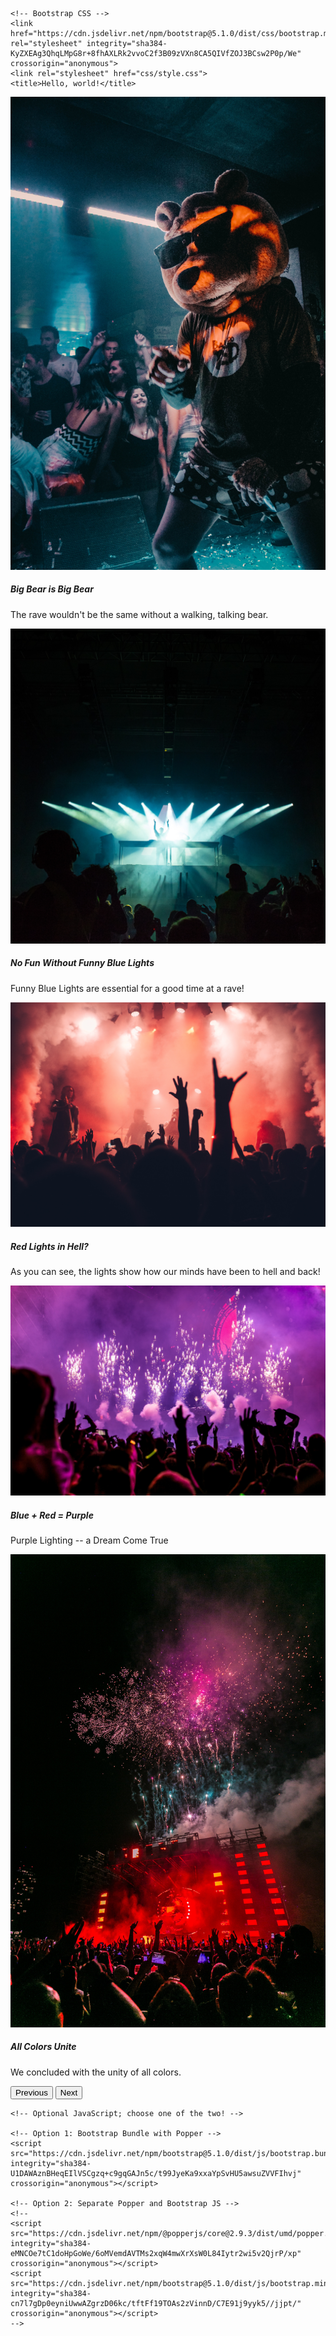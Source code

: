 <!doctype html>
<html lang="en">
  <head>
    <!-- Required meta tags -->
    <meta charset="utf-8">
    <meta name="viewport" content="width=device-width, initial-scale=1">

    <!-- Bootstrap CSS -->
    <link href="https://cdn.jsdelivr.net/npm/bootstrap@5.1.0/dist/css/bootstrap.min.css" rel="stylesheet" integrity="sha384-KyZXEAg3QhqLMpG8r+8fhAXLRk2vvoC2f3B09zVXn8CA5QIVfZOJ3BCsw2P0p/We" crossorigin="anonymous">
    <link rel="stylesheet" href="css/style.css">
    <title>Hello, world!</title>
  </head>
  <body>
  <div id="carouselExampleControls" class="carousel slide" data-bs-ride="carousel">
  <div class="carousel-inner">
    <div class="carousel-item active">
      <img src="img/containerpicture001.jpg" class="d-block w-100" alt="...">
      <div class="carousel-caption d-none d-md-block">
        <h5>Big Bear is Big Bear</h5>
        <p>The rave wouldn't be the same without a walking, talking bear.</p>
      </div>
    </div>
    <div class="carousel-item">
      <img src="img/containerpicture002.jpg" class="d-block w-100" alt="...">
      <div class="carousel-caption d-none d-md-block">
        <h5>No Fun Without Funny Blue Lights</h5>
        <p>Funny Blue Lights are essential for a good time at a rave!</p>
      </div>
    </div>
    <div class="carousel-item">
      <img src="img/containerpicture003.jpg" class="d-block w-100" alt="...">
      <div class="carousel-caption d-none d-md-block">
        <h5>Red Lights in Hell?</h5>
        <p>As you can see, the lights show how our minds have been to hell and back!</p>
      </div>
    </div>
    <div class="carousel-item">
      <img src="img/containerpicture004.jpg" class="d-block w-100" alt="...">
      <div class="carousel-caption d-none d-md-block">
        <h5>Blue + Red = Purple</h5>
        <p>Purple Lighting -- a Dream Come True</p>
      </div>
    </div>
    <div class="carousel-item">
      <img src="img/containerpicture005.jpg" class="d-block w-100" alt="...">
      <div class="carousel-caption d-none d-md-block">
        <h5>All Colors Unite</h5>
        <p>We concluded with the unity of all colors.</p>
      </div>
    </div>
  </div>
  <button class="carousel-control-prev" type="button" data-bs-target="#carouselExampleControls" data-bs-slide="prev">
    <span class="carousel-control-prev-icon" aria-hidden="true"></span>
    <span class="visually-hidden">Previous</span>
  </button>
  <button class="carousel-control-next" type="button" data-bs-target="#carouselExampleControls" data-bs-slide="next">
    <span class="carousel-control-next-icon" aria-hidden="true"></span>
    <span class="visually-hidden">Next</span>
  </button>
</div>

    <!-- Optional JavaScript; choose one of the two! -->

    <!-- Option 1: Bootstrap Bundle with Popper -->
    <script src="https://cdn.jsdelivr.net/npm/bootstrap@5.1.0/dist/js/bootstrap.bundle.min.js" integrity="sha384-U1DAWAznBHeqEIlVSCgzq+c9gqGAJn5c/t99JyeKa9xxaYpSvHU5awsuZVVFIhvj" crossorigin="anonymous"></script>

    <!-- Option 2: Separate Popper and Bootstrap JS -->
    <!--
    <script src="https://cdn.jsdelivr.net/npm/@popperjs/core@2.9.3/dist/umd/popper.min.js" integrity="sha384-eMNCOe7tC1doHpGoWe/6oMVemdAVTMs2xqW4mwXrXsW0L84Iytr2wi5v2QjrP/xp" crossorigin="anonymous"></script>
    <script src="https://cdn.jsdelivr.net/npm/bootstrap@5.1.0/dist/js/bootstrap.min.js" integrity="sha384-cn7l7gDp0eyniUwwAZgrzD06kc/tftFf19TOAs2zVinnD/C7E91j9yyk5//jjpt/" crossorigin="anonymous"></script>
    -->
  </body>
</html>
